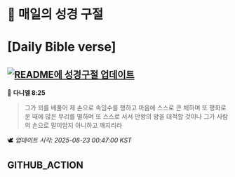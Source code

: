 # 🙏 매일의 성경 구절
# [Daily Bible verse]
## [![README에 성경구절 업데이트](https://github.com/DONGSUKA/first_test/actions/workflows/update-readme-bible.yml/badge.svg)](https://github.com/DONGSUKA/first_test/actions/workflows/update-readme-bible.yml)
<!-- START_BIBLE_VERSE -->
📖 **다니엘 8:25**
> 그가 꾀를 베풀어 제 손으로 속임수를 행하고 마음에 스스로 큰 체하며 또 평화로운 때에 많은 무리를 멸하며 또 스스로 서서 만왕의 왕을 대적할 것이나 그가 사람의 손으로 말미암지 아니하고 깨지리라

🕊️ _업데이트 시각: 2025-08-23 00:47:00 KST_
  <!-- END_BIBLE_VERSE -->
## GITHUB_ACTION
